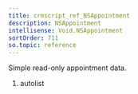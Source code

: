 ```yaml
---
title: crmscript_ref_NSAppointment
description: NSAppointment
intellisense: Void.NSAppointment
sortOrder: 711
so.topic: reference
---
```



Simple read-only appointment data.




1. autolist

